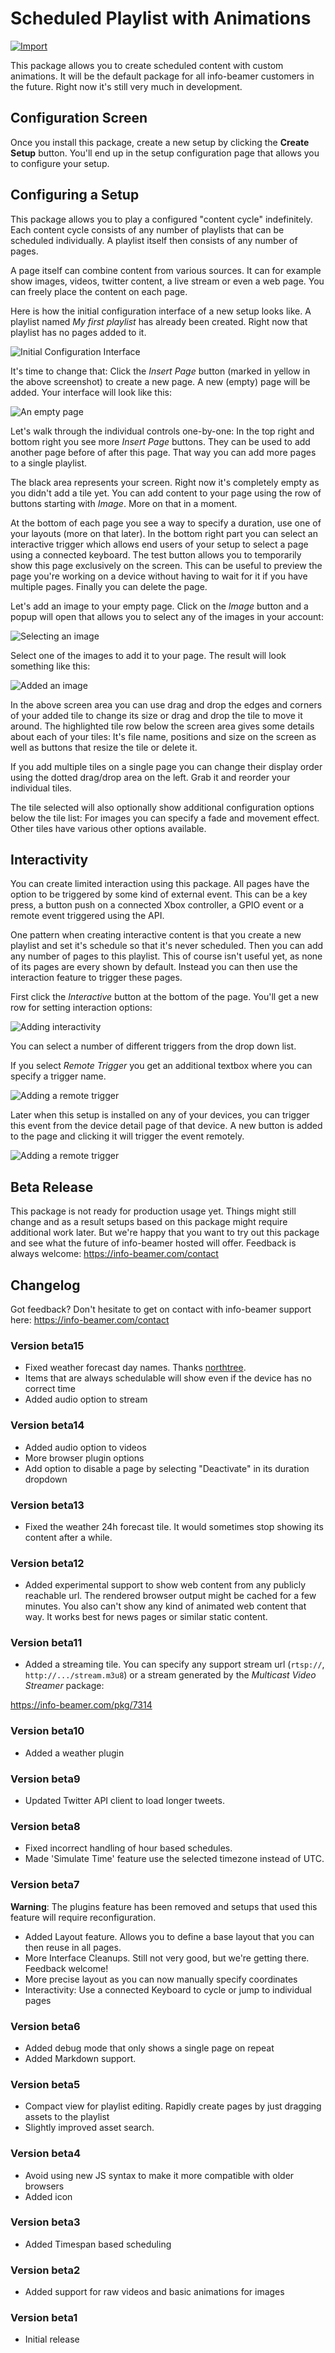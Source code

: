 # Scheduled Playlist with Animations

[![Import](https://cdn.infobeamer.com/s/img/import.png)](https://info-beamer.com/use?url=https://github.com/info-beamer/package-scheduled-player)

This package allows you to create scheduled content with custom animations.
It will be the default package for all info-beamer customers in the future.
Right now it's still very much in development.

## Configuration Screen

Once you install this package, create a new setup by clicking the **Create Setup** button.
You'll end up in the setup configuration page that allows you to configure your
setup.

## Configuring a Setup

This package allows you to play a configured "content cycle" indefinitely. Each
content cycle consists of any number of playlists that can be scheduled individually.
A playlist itself then consists of any number of pages. 

A page itself can combine content from various sources. It can for example show
images, videos, twitter content, a live stream or even a web page. You can freely
place the content on each page.

Here is how the initial configuration interface of a new setup looks like. A
playlist named *My first playlist* has already been created. Right now that
playlist has no pages added to it.

![Initial Configuration Interface](doc-setup.png)

It's time to change that: Click the *Insert Page* button (marked in yellow in
the above screenshot) to create a new page. A new (empty) page will be added. Your
interface will look like this:

![An empty page](doc-page.png)

Let's walk through the individual controls one-by-one: In the top right and
bottom right you see more *Insert Page* buttons. They can be used to add another
page before of after this page. That way you can add more pages to a single
playlist.

The black area represents your screen. Right now it's completely empty as
you didn't add a tile yet. You can add content to your page using the row
of buttons starting with *Image*. More on that in a moment.

At the bottom of each page you see a way to specify a duration, use one of your
layouts (more on that later). In the bottom right part you can select an interactive
trigger which allows end users of your setup to select a page using a connected
keyboard. The test button allows you to temporarily show this page exclusively
on the screen. This can be useful to preview the page you're working on a device
without having to wait for it if you have multiple pages. Finally you can delete
the page.

Let's add an image to your empty page. Click on the *Image* button and a popup
will open that allows you to select any of the images in your account:

![Selecting an image](doc-select.png)

Select one of the images to add it to your page. The result will look something
like this:

![Added an image](doc-tile.png)

In the above screen area you can use drag and drop the edges and corners of
your added tile to change its size or drag and drop the tile to move it around.
The highlighted tile row below the screen area gives some details about each
of your tiles: It's file name, positions and size on the screen as well as
buttons that resize the tile or delete it.

If you add multiple tiles on a single page you can change their display order
using the dotted drag/drop area on the left. Grab it and reorder your individual
tiles.

The tile selected will also optionally show additional configuration options
below the tile list: For images you can specify a fade and movement effect.
Other tiles have various other options available.

## Interactivity

You can create limited interaction using this package. All pages have the option
to be triggered by some kind of external event. This can be a key press, a 
button push on a connected Xbox controller, a GPIO event or a remote event
triggered using the API.

One pattern when creating interactive content is that you create a new
playlist and set it's schedule so that it's never scheduled. Then you can
add any number of pages to this playlist. This of course isn't useful
yet, as none of its pages are every shown by default. Instead you can then
use the interaction feature to trigger these pages.

First click the *Interactive* button at the bottom of the page. You'll
get a new row for setting interaction options:

![Adding interactivity](doc-interaction.png)

You can select a number of different triggers from the drop down list.

If you select *Remote Trigger* you get an additional textbox where
you can specify a trigger name.

![Adding a remote trigger](doc-remote-trigger1.png)

Later when this setup is installed on any of your devices, you can
trigger this event from the device detail page of that device. A
new button is added to the page and clicking it will trigger the
event remotely.

![Adding a remote trigger](doc-remote-trigger2.png)

## Beta Release

This package is not ready for production usage yet. Things might still change and as
a result setups based on this package might require additional work later. But we're
happy that you want to try out this package and see what the future of info-beamer
hosted will offer. Feedback is always welcome: https://info-beamer.com/contact

## Changelog

Got feedback? Don't hesitate to get on contact with info-beamer support here:
https://info-beamer.com/contact

### Version beta15

 * Fixed weather forecast day names. Thanks [northtree](https://community.infobeamer.com/t/time-date-boxes/98/6).
 * Items that are always schedulable will show even if the device has no correct time
 * Added audio option to stream

### Version beta14

 * Added audio option to videos
 * More browser plugin options
 * Add option to disable a page by selecting "Deactivate" in its duration dropdown

### Version beta13

 * Fixed the weather 24h forecast tile. It would sometimes stop showing its content
 after a while.

### Version beta12

 * Added experimental support to show web content from any publicly reachable url. The
rendered browser output might be cached for a few minutes. You also can't show any kind
of animated web content that way. It works best for news pages or similar static content.

### Version beta11

 * Added a streaming tile. You can specify any support stream url (`rtsp://`, `http://.../stream.m3u8`) or
 a stream generated by the *Multicast Video Streamer* package:
 
https://info-beamer.com/pkg/7314

### Version beta10

 * Added a weather plugin

### Version beta9

 * Updated Twitter API client to load longer tweets.

### Version beta8

 * Fixed incorrect handling of hour based schedules.
 * Made 'Simulate Time' feature use the selected timezone instead of UTC.

### Version beta7

 **Warning**: The plugins feature has been removed and setups that used this feature will require reconfiguration.

 * Added Layout feature. Allows you to define a base layout that you can then reuse in all pages.
 * More Interface Cleanups. Still not very good, but we're getting there. Feedback welcome!
 * More precise layout as you can now manually specify coordinates
 * Interactivity: Use a connected Keyboard to cycle or jump to individual pages

### Version beta6

 * Added debug mode that only shows a single page on repeat
 * Added Markdown support.

### Version beta5

 * Compact view for playlist editing. Rapidly create pages by just dragging assets to the playlist
 * Slightly improved asset search.

### Version beta4

 * Avoid using new JS syntax to make it more compatible with older browsers
 * Added icon

### Version beta3

 * Added Timespan based scheduling

### Version beta2

 * Added support for raw videos and basic animations for images

### Version beta1

 * Initial release
